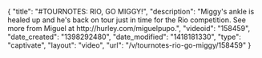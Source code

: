 {
    "title": "#TOURNOTES: RIO, GO MIGGY!",
    "description": "Miggy's ankle is healed up and he's back on tour just in time for the Rio competition. See more from Miguel at http:\/\/hurley.com\/miguelpupo.",
    "videoid": "158459",
    "date_created": "1398292480",
    "date_modified": "1418181330",
    "type": "captivate",
    "layout": "video",
    "url": "\/v\/tournotes-rio-go-miggy\/158459"
}